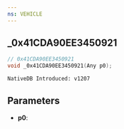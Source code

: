 ```yaml
---
ns: VEHICLE
---
```

## _0x41CDA90EE3450921

```c
// 0x41CDA90EE3450921
void _0x41CDA90EE3450921(Any p0);
```

```
NativeDB Introduced: v1207
```

## Parameters
* **p0**:
